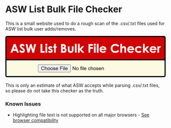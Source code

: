 # ASW List Bulk File Checker

This is a small website used to do a rough scan of the .csv/.txt files used for ASW list bulk user adds/removes.

![Image of website](thumbnail.png)

This is only an estimate of what ASW accepts while parsing .csv/.txt files, so please do not take this checker as the truth.



### Known Issues

- Highlighting file text is not supported on all major browsers - [See browser compatibility](https://developer.mozilla.org/en-US/docs/Web/CSS/::highlight#browser_compatibility)
